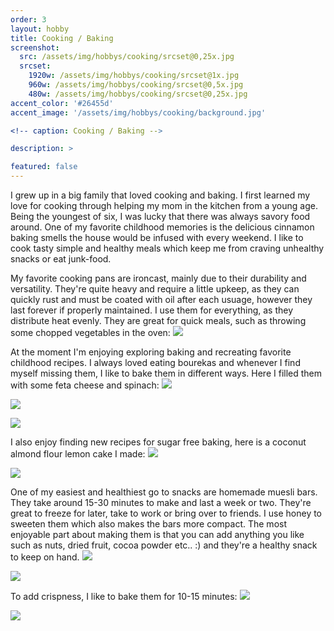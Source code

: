 ```yaml
---
order: 3
layout: hobby
title: Cooking / Baking
screenshot:
  src: /assets/img/hobbys/cooking/srcset@0,25x.jpg
  srcset:
    1920w: /assets/img/hobbys/cooking/srcset@1x.jpg
    960w: /assets/img/hobbys/cooking/srcset@0,5x.jpg
    480w: /assets/img/hobbys/cooking/srcset@0,25x.jpg
accent_color: '#26455d'
accent_image: '/assets/img/hobbys/cooking/background.jpg'

<!-- caption: Cooking / Baking -->

description: >

featured: false
---
```



I grew up in a big family that loved cooking and baking. I first learned my love for cooking through helping my mom in the kitchen from a young age. Being the youngest of six, I was lucky that there was always savory food around. One of my favorite childhood memories is the delicious cinnamon baking smells the house would be infused with every weekend. I like to cook tasty simple and healthy meals which keep me from craving unhealthy snacks or eat junk-food. 

My favorite cooking pans are ironcast, mainly due to their durability and versatility. They're quite heavy and require a little upkeep, as they can quickly rust and must be coated with oil after each usuage, however they last forever if properly maintained. I use them for everything, as they distribute heat evenly. They are great for quick meals, such as throwing some chopped vegetables in the oven:
![](/assets/img/hobbys/cooking/ironcast_vegies.jpg)

At the moment I'm enjoying exploring baking and recreating favorite childhood recipes. I always loved eating bourekas and whenever I find myself missing them, I like to bake them in different ways. Here I filled them with some feta cheese and spinach:
![](/assets/img/hobbys/cooking/borekash_flat.jpg)

![](/assets/img/hobbys/cooking/borekash_folded.jpg)

![](/assets/img/hobbys/cooking/borekash_after.jpg)

I also enjoy finding new recipes for sugar free baking, here is a coconut almond flour lemon cake I made:
![](/assets/img/hobbys/cooking/cake_small.jpg)

![](/assets/img/hobbys/cooking/cake_big.jpg)

One of my easiest and healthiest go to snacks are homemade muesli bars. They take around 15-30 minutes to make and last a week or two. They're great to freeze for later, take to work or bring over to friends.
I use honey to sweeten them which also makes the bars more compact. The most enjoyable part about making them is that you can add anything you like such as nuts, dried fruit, cocoa powder etc.. :) and they're a healthy snack to keep on hand.
![](/assets/img/hobbys/cooking/bars_sliced.jpg)

![](/assets/img/hobbys/cooking/bars_closeup.jpg)

To add crispness, I like to bake them for 10-15 minutes:
![](/assets/img/hobbys/cooking/bars_baked.jpg)

![](/assets/img/hobbys/cooking/bars_baked_closeup.jpg)

